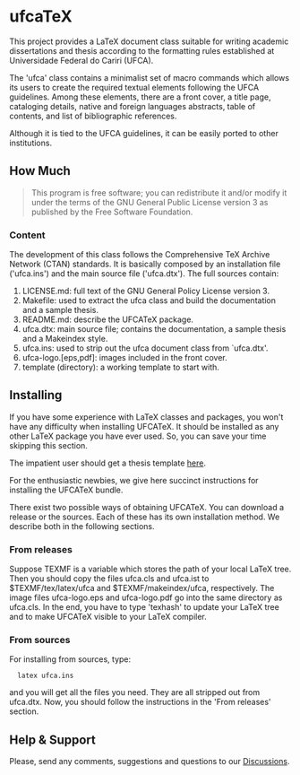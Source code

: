 # ufcaTeX

This project provides a LaTeX document class suitable for writing academic
dissertations and thesis according to the formatting rules established at Universidade
Federal do Cariri (UFCA).

The 'ufca' class contains a minimalist set of macro commands which allows its
users to create the required textual elements following the UFCA
guidelines. Among these elements, there are a front cover,
a title page, cataloging details, native and foreign languages abstracts, table
of contents, and list of bibliographic references.

Although it is tied to the UFCA guidelines, it can be easily ported to other institutions.


## How Much

> This program is free software; you can redistribute it and/or modify
> it under the terms of the GNU General Public License version 3 as
> published by the Free Software Foundation.


### Content

The development of this class follows the Comprehensive TeX Archive
Network (CTAN) standards. It is basically composed by an installation file ('ufca.ins') and the main source file ('ufca.dtx'). The full sources contain:

  1. LICENSE.md: full text of the GNU General Policy License version 3.
  2. Makefile: used to extract the ufca class and build the
     documentation and a sample thesis.
  3. README.md: describe the UFCATeX package.
  5. ufca.dtx: main source file; contains the documentation, a sample
     thesis and a Makeindex style.
  7. ufca.ins: used to strip out the ufca document class from `ufca.dtx'.
  8. ufca-logo.[eps,pdf]: images included in the front cover.
  9. template (directory): a working template to start with.

## Installing

If you have some experience with LaTeX classes and packages, you won't have any
difficulty when installing UFCATeX. It should be installed as any other LaTeX
package you have ever used. So, you can save your time skipping this section.

The impatient user should get a thesis template [here](#).

For the enthusiastic newbies, we give here succinct instructions for installing
the UFCATeX bundle.

There exist two possible ways of obtaining UFCATeX. You can download a release
or the sources. Each of these has its own installation method. We describe both
in the following sections.

### From releases

Suppose TEXMF is a variable which stores the path of your local LaTeX tree.
Then you should copy the files ufca.cls and ufca.ist to
$TEXMF/tex/latex/ufca and $TEXMF/makeindex/ufca,
respectively. The image files ufca-logo.eps and ufca-logo.pdf go into the same
directory as ufca.cls. In the end, you have to type 'texhash' to update your
LaTeX tree and to make UFCATeX visible to your LaTeX compiler.

### From sources

For installing from sources, type:

```
  latex ufca.ins
```

and you will get all the files you need. They are all stripped out from
ufca.dtx. Now, you should follow the instructions in the 'From releases'
section.


## Help & Support

Please, send any comments, suggestions and questions to our [Discussions](https://github.com/vicentehelano/ufcaTeX/discussions).
